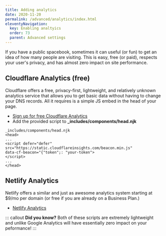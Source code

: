 ```yaml
---
title: Adding analytics 
date: 2020-11-20
permalink: /advanced/analytics/index.html
eleventyNavigation:
  key: Enabling analtyics 
  order: 73 
  parent: Advanced settings
---
```

If you have a public spacebook, sometimes it can useful (or fun) to get an idea of how many people are visiting. This is easy, free (or paid), respects your user's privacy, and has almost zero impact on site performance. 

## Cloudflare Analytics (free)

Cloudflare offers a free, privacy-first, lightweight, and relatively unknown analytics service that allows you to get basic data without having to change your DNS records. All it requires is a simple JS embed in the head of your page. 

* [Sign up for free Cloudflare Analytics](https://www.cloudflare.com/web-analytics/)
* Add the provided script to **_includes/components/head.njk**

```
_includes/components/head.njk
<head>
...
<script defer="defer" src="https://static.cloudflareinsights.com/beacon.min.js" 
data-cf-beacon="{"token";: "your-token">
</script>
...
</head>

```

## Netlify Analytics 

Netlify offers a similar and just as awesome analytics system starting at $9/mo per domain (or free if you are already on a Business Plan.)

* [Netlify Analytics](https://www.netlify.com/products/analytics/)


::: callout 
**Did you know?** Both of these scripts are extremely lightweight and unlike Google Analytics will have essentially zero impact on your peformance!
:::

